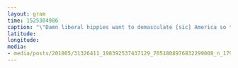 ```yaml
---
layout: gram
time: 1525304986
caption: "\"Damn liberal hippies want to demasculate [sic] America so there's no strong men left to oppose socialism\" ☝🏼 That is what we are up against, folks! And here I am thinking... hasn't America been masculine long enough? Bring on the DEMASCULATION!"
latitude: 
longitude: 
media:
- media/posts/201805/31326411_198392537437129_7051808976832299008_n_17941533037056434.jpg
---
```

